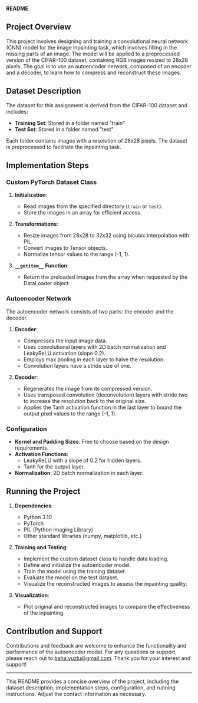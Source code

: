 **README**

## Project Overview

This project involves designing and training a convolutional neural network (CNN) model for the image inpainting task, which involves filling in the missing parts of an image. The model will be applied to a preprocessed version of the CIFAR-100 dataset, containing RGB images resized to 28x28 pixels. The goal is to use an autoencoder network, composed of an encoder and a decoder, to learn how to compress and reconstruct these images.

## Dataset Description

The dataset for this assignment is derived from the CIFAR-100 dataset and includes:

- **Training Set**: Stored in a folder named "train"
- **Test Set**: Stored in a folder named "test"

Each folder contains images with a resolution of 28x28 pixels. The dataset is preprocessed to facilitate the inpainting task.

## Implementation Steps

### Custom PyTorch Dataset Class

1. **Initialization**:
   - Read images from the specified directory (`train` or `test`).
   - Store the images in an array for efficient access.

2. **Transformations**:
   - Resize images from 28x28 to 32x32 using bicubic interpolation with PIL.
   - Convert images to Tensor objects.
   - Normalize tensor values to the range (-1, 1).

3. **`__getitem__` Function**:
   - Return the preloaded images from the array when requested by the DataLoader object.

### Autoencoder Network

The autoencoder network consists of two parts: the encoder and the decoder.

1. **Encoder**:
   - Compresses the input image data.
   - Uses convolutional layers with 2D batch normalization and LeakyReLU activation (slope 0.2).
   - Employs max pooling in each layer to halve the resolution.
   - Convolution layers have a stride size of one.

2. **Decoder**:
   - Regenerates the image from its compressed version.
   - Uses transposed convolution (deconvolution) layers with stride two to increase the resolution back to the original size.
   - Applies the Tanh activation function in the last layer to bound the output pixel values to the range (-1, 1).

### Configuration

- **Kernel and Padding Sizes**: Free to choose based on the design requirements.
- **Activation Functions**: 
  - LeakyReLU with a slope of 0.2 for hidden layers.
  - Tanh for the output layer.
- **Normalization**: 2D batch normalization in each layer.

## Running the Project

1. **Dependencies**:
   - Python 3.10
   - PyTorch
   - PIL (Python Imaging Library)
   - Other standard libraries (numpy, matplotlib, etc.)

2. **Training and Testing**:
   - Implement the custom dataset class to handle data loading.
   - Define and initialize the autoencoder model.
   - Train the model using the training dataset.
   - Evaluate the model on the test dataset.
   - Visualize the reconstructed images to assess the inpainting quality.

3. **Visualization**:
   - Plot original and reconstructed images to compare the effectiveness of the inpainting.

## Contribution and Support

Contributions and feedback are welcome to enhance the functionality and performance of the autoencoder model. For any questions or support, please reach out to baha.yuzlu@gmail.com. Thank you for your interest and support!

---

This README provides a concise overview of the project, including the dataset description, implementation steps, configuration, and running instructions. Adjust the contact information as necessary.

